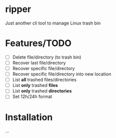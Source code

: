 # ripper

Just another cli tool to manage Linux trash bin

# Features/TODO

- [ ] Delete file/directory (to trash bin)
- [ ] Recover last file/directory
- [ ] Recover specific file/directory
- [ ] Recover specific file/directory into new location
- [ ] List **all** trashed files/directories
- [ ] List **only** trashed **files**
- [ ] List **only** trashed **directories**
- [ ] Set 12h/24h format

# Installation

...
